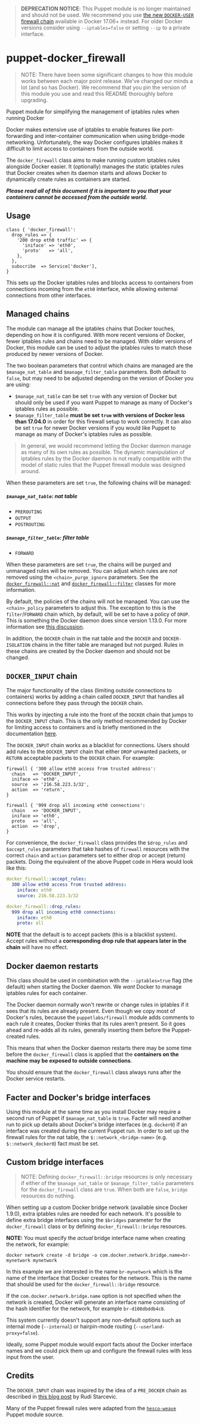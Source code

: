 > **DEPRECATION NOTICE**: This Puppet module is no longer maintained and should not be used. We recommend you use [the new `DOCKER-USER` firewall chain](https://blog.donnex.net/docker-and-iptables-filtering/) available in Docker 17.06+ instead. For older Docker versions consider using `--iptables=false` or setting `--ip` to a private interface.

# puppet-docker_firewall

> NOTE: There have been some significant changes to how this module works between each major point release. We've changed our minds a lot (and so has Docker). We recommend that you pin the version of this module you use and read this README thoroughly before upgrading.

Puppet module for simplifying the management of iptables rules when running Docker

Docker makes extensive use of iptables to enable features like port-forwarding and inter-container communication when using bridge-mode networking. Unfortunately, the way Docker configures iptables makes it difficult to limit access to containers from the outside world.

The `docker_firewall` class aims to make running custom iptables rules alongside Docker easier. It (optionally) manages the static iptables rules that Docker creates when its daemon starts and allows Docker to dynamically create rules as containers are started.

***Please read all of this document if it is important to you that your containers cannot be accessed from the outside world.***

## Usage
```puppet
class { 'docker_firewall':
  drop_rules => {
    '200 drop eth0 traffic' => {
      'iniface' => 'eth0',
      'proto'   => 'all',
    },
  },
  subscribe  => Service['docker'],
}
```
This sets up the Docker iptables rules and blocks access to containers from connections incoming from the `eth0` interface, while allowing external connections from other interfaces.

## Managed chains
The module can manage all the iptables chains that Docker touches, depending on how it is configured. With more recent versions of Docker, fewer iptables rules and chains need to be managed. With older versions of Docker, this module can be used to adjust the iptables rules to match those produced by newer versions of Docker.

The two boolean parameters that control which chains are managed are the `$manage_nat_table` and `$manage_filter_table` parameters. Both default to `false`, but may need to be adjusted depending on the version of Docker you are using:
* `$manage_nat_table` can be set `true` with any version of Docker but should only be used if you want Puppet to manage as many of Docker's iptables rules as possible.
* `$manage_filter_table` **must be set `true` with versions of Docker less than 17.04.0** in order for this firewall setup to work correctly. It can also be set `true` for newer Docker versions if you would like Puppet to manage as many of Docker's iptables rules as possible.

> In general, we would recommend letting the Docker daemon manage as many of its own rules as possible. The dynamic manipulation of iptables rules by the Docker daemon is not really compatible with the model of static rules that the Puppet firewall module was designed around.

When these parameters are set `true`, the following chains will be managed:
##### `$manage_nat_table`: nat table
* `PREROUTING`
* `OUTPUT`
* `POSTROUTING`

##### `$manage_filter_table`: filter table
* `FORWARD`

When these parameters are set `true`, the chains will be purged and unmanaged rules will be removed. You can adjust which rules are *not* removed using the `<chain>_purge_ignore` parameters. See the [`docker_firewall::nat`](manifests/nat.pp) and [`docker_firewall::filter`](manifests/filter.pp) classes for more information.

By default, the policies of the chains will not be managed. You can use the `<chain>_policy` parameters to adjust this. The exception to this is the `filter`/`FORWARD` chain which, by default, will be set to have a policy of `DROP`. This is something the Docker daemon does since version 1.13.0. For more information see [this discussion](https://github.com/docker/docker/issues/14041).

In addition, the `DOCKER` chain in the nat table and the `DOCKER` and `DOCKER-ISOLATION` chains in the filter table are managed but not purged. Rules in these chains are created by the Docker daemon and should not be changed.

## `DOCKER_INPUT` chain
The major functionality of the class (limiting outside connections to containers) works by adding a chain called `DOCKER_INPUT` that handles all connections before they pass through the `DOCKER` chain.

This works by injecting a rule into the front of the `DOCKER` chain that jumps to the `DOCKER_INPUT` chain. This is the only method recommended by Docker for limiting access to containers and is briefly mentioned in the documentation [here](https://docs.docker.com/engine/userguide/networking/default_network/container-communication/#communicating-to-the-outside-world).

The `DOCKER_INPUT` chain works as a blacklist for connections. Users should add rules to the `DOCKER_INPUT` chain that either `DROP` unwanted packets, or `RETURN` acceptable packets to the `DOCKER` chain. For example:
```puppet
firewall { '300 allow eth0 access from trusted address':
  chain   => 'DOCKER_INPUT',
  iniface => 'eth0',
  source  => '216.58.223.3/32',
  action  => 'return',
}

firewall { '999 drop all incoming eth0 connections':
  chain   => 'DOCKER_INPUT',
  iniface => 'eth0',
  proto   => 'all',
  action  => 'drop',
}
```

For convenience, the `docker_firewall` class provides the `$drop_rules` and `$accept_rules` parameters that take hashes of `firewall` resources with the correct `chain` and `action` parameters set to either drop or accept (return) packets. Doing the equivalent of the above Puppet code in Hiera would look like this:
```yaml
docker_firewall::accept_rules:
  300 allow eth0 access from trusted address:
    iniface: eth0
    source: 216.58.223.3/32

docker_firewall::drop_rules:
  999 drop all incoming eth0 connections:
    iniface: eth0
    proto: all
```

**NOTE** that the default is to accept packets (this is a blacklist system). Accept rules without a **corresponding drop rule that appears later in the chain** will have no effect.

## Docker daemon restarts
This class should be used in combination with the `--iptables=true` flag (the default) when starting the Docker daemon. We *want* Docker to manage iptables rules for each container.

The Docker daemon normally won't rewrite or change rules in iptables if it sees that its rules are already present. Even though we copy most of Docker's rules, because the `puppetlabs/firewall` module adds comments to each rule it creates, Docker thinks that its rules aren't present. So it goes ahead and re-adds all its rules, generally inserting them before the Puppet-created rules.

This means that when the Docker daemon restarts there may be some time before the `docker_firewall` class is applied that the **containers on the machine may be exposed to outside connections**.

You should ensure that the `docker_firewall` class always runs after the Docker service restarts.

## Facter and Docker's bridge interfaces
Using this module at the same time as you install Docker may require a second run of Puppet if `$manage_nat_table` is `true`. Facter will need another run to pick up details about Docker's bridge interfaces (e.g. `docker0`) if an interface was created during the current Puppet run. In order to set up the firewall rules for the nat table, the `$::network_<bridge-name>` (e.g. `$::network_docker0`) fact must be set.

## Custom bridge interfaces
> NOTE: Defining `docker_firewall::bridge` resources is only necessary if either of the `$manage_nat_table` or `$manage_filter_table` parameters for the `docker_firewall` class are `true`. When both are `false`, `bridge` resources do nothing.

When setting up a custom Docker bridge network (available since Docker 1.9.0), extra iptables rules are needed for each network. It's possible to define extra bridge interfaces using the `$bridges` parameter for the `docker_firewall` class or by defining `docker_firewall::bridge` resources.

**NOTE:** You must specify the _actual_ bridge interface name when creating the network, for example:
```
docker network create -d bridge -o com.docker.network.bridge.name=br-mynetwork mynetwork
```
In this example we are interested in the name `br-mynetwork` which is the name of the interface that Docker creates for the network. This is the name that should be used for the `docker_firewall::bridge` resource.

If the `com.docker.network.bridge.name` option is not specified when the network is created, Docker will generate an interface name consisting of the hash identifier for the network, for example `br-d108dbddb4c8`.

This system currently doesn't support any non-default options such as internal mode (`--internal`) or hairpin-mode routing (`--userland-proxy=false`).

Ideally, some Puppet module would export facts about the Docker interface names and we could pick them up and configure the firewall rules with less input from the user.

## Credits
The `DOCKER_INPUT` chain was inspired by the idea of a `PRE_DOCKER` chain as described in [this blog post](http://rudijs.github.io/2015-07/docker-restricting-container-access-with-iptables/) by Rudi Starcevic.

Many of the Puppet firewall rules were adapted from the [`hesco-weave`](https://github.com/hesco/hesco-weave) Puppet module source.
